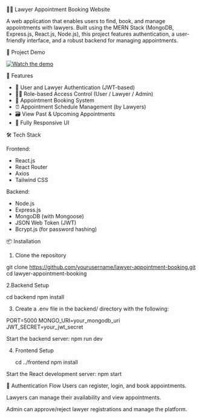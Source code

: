 🧑‍⚖️ Lawyer Appointment Booking Website

A web application that enables users to find, book, and manage appointments with lawyers. Built using the MERN Stack (MongoDB, Express.js, React.js, Node.js), this project features authentication, a user-friendly interface, and a robust backend for managing appointments.

🎥 Project Demo

[![Watch the demo](https://github.com/user-attachments/assets/c462d5e7-fa2d-4153-8e7a-cf41853507a8)](https://drive.google.com/file/d/1PY5-hK2XIt7tMcjG8slX5tdqRNcWWsVX/view?usp=drive_link)


 🚀 Features

- 🔐 User and Lawyer Authentication (JWT-based)
- 🧑‍💼 Role-based Access Control (User / Lawyer / Admin)
- 📅 Appointment Booking System
- ⏰ Appointment Schedule Management (by Lawyers)
- 🗃️ View Past & Upcoming Appointments
- 📱 Fully Responsive UI

 🛠️ Tech Stack

Frontend:
- React.js
- React Router
- Axios
- Tailwind CSS

Backend:
- Node.js
- Express.js
- MongoDB (with Mongoose)
- JSON Web Token (JWT)
- Bcrypt.js (for password hashing)

 📦 Installation

1. Clone the repository

git clone https://github.com/yourusername/lawyer-appointment-booking.git
cd lawyer-appointment-booking

2.Backend Setup

cd backend
npm install

3. Create a .env file in the backend/ directory with the following:
   
PORT=5000
MONGO_URI=your_mongodb_uri
JWT_SECRET=your_jwt_secret

Start the backend server: npm run dev

4. Frontend Setup

   cd ../frontend
   npm install

Start the React development server: npm start


🔐 Authentication Flow
Users can register, login, and book appointments.

Lawyers can manage their availability and view appointments.

Admin can approve/reject lawyer registrations and manage the platform.

